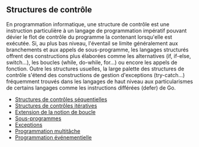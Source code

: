 ## Structures de contrôle

En programmation informatique, une structure de contrôle est une instruction particulière à un
langage de programmation impératif pouvant dévier le flot de contrôle du programme la contenant
lorsqu'elle est exécutée. Si, au plus bas niveau, l'éventail se limite généralement aux branchements
et aux appels de sous-programme, les langages structurés offrent des constructions plus élaborées
comme les alternatives (if, if-else, switch...), les boucles (while, do-while, for...) ou encore les
appels de fonction. Outre les structures usuelles, la large palette des structures de contrôle
s'étend des constructions de gestion d'exceptions (try-catch...) fréquemment trouvés dans les
langages de haut niveau aux particularismes de certains langages comme les instructions différées
(defer) de Go.

* [Structures de contrôles séquentielles](structures-de-controles-sequentielles.md)
* [Structures de contrôles itératives](structures-de-controles-iteratives.md)
* [Extension de la notion de boucle](extension-de-la-notion-de-boucle.md)
* [Sous-programmes](sous-programmes.md)
* [Exceptions](exceptions.md)
* [Programmation multitâche](programmation-multitache.md)
* [Programmation événementielle](programmation-evenementielle.md)
